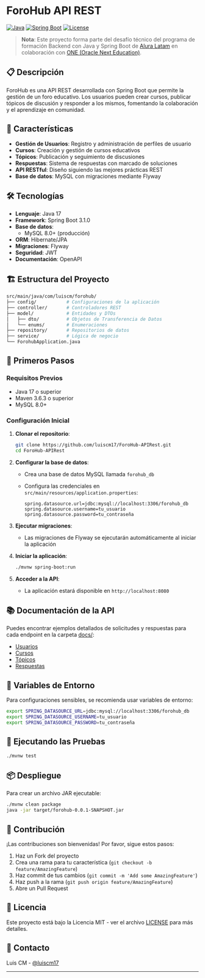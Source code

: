 # ForoHub API REST

[![Java](https://img.shields.io/badge/Java-17%2B-orange)](https://www.oracle.com/java/technologies/javase/jdk17-archive-downloads.html)
[![Spring Boot](https://img.shields.io/badge/Spring%20Boot-3.1.0-brightgreen)](https://spring.io/projects/spring-boot)
[![License](https://img.shields.io/badge/License-MIT-blue.svg)](LICENSE)

> **Nota**: Este proyecto forma parte del desafío técnico del programa de formación Backend con Java y Spring Boot de [Alura Latam](https://www.aluracursos.com/) en colaboración con [ONE (Oracle Next Education)](https://www.oracle.com/ar/education/oracle-next-education/).

## 📋 Descripción

ForoHub es una API REST desarrollada con Spring Boot que permite la gestión de un foro educativo. Los usuarios pueden crear cursos, publicar tópicos de discusión y responder a los mismos, fomentando la colaboración y el aprendizaje en comunidad.

## 🚀 Características

- **Gestión de Usuarios**: Registro y administración de perfiles de usuario
- **Cursos**: Creación y gestión de cursos educativos
- **Tópicos**: Publicación y seguimiento de discusiones
- **Respuestas**: Sistema de respuestas con marcado de soluciones
- **API RESTful**: Diseño siguiendo las mejores prácticas REST
- **Base de datos**: MySQL con migraciones mediante Flyway

## 🛠️ Tecnologías

- **Lenguaje**: Java 17
- **Framework**: Spring Boot 3.1.0
- **Base de datos**:
  - MySQL 8.0+ (producción)
- **ORM**: Hibernate/JPA
- **Migraciones**: Flyway
- **Seguridad**: JWT
- **Documentación**: OpenAPI

## 🏗️ Estructura del Proyecto

```bash
src/main/java/com/luiscm/forohub/
├── config/           # Configuraciones de la aplicación
├── controller/       # Controladores REST
├── model/            # Entidades y DTOs
│   ├── dto/          # Objetos de Transferencia de Datos
│   └── enums/        # Enumeraciones
├── repository/       # Repositorios de datos
├── service/          # Lógica de negocio
└── ForohubApplication.java
```

## 🚀 Primeros Pasos

### Requisitos Previos

- Java 17 o superior
- Maven 3.6.3 o superior
- MySQL 8.0+

### Configuración Inicial

1. **Clonar el repositorio**:

   ```bash
   git clone https://github.com/luiscm17/ForoHub-APIRest.git
   cd ForoHub-APIRest
   ```

2. **Configurar la base de datos**:
   - Crea una base de datos MySQL llamada `forohub_db`
   - Configura las credenciales en `src/main/resources/application.properties`:

     ```properties
     spring.datasource.url=jdbc:mysql://localhost:3306/forohub_db
     spring.datasource.username=tu_usuario
     spring.datasource.password=tu_contraseña
     ```

3. **Ejecutar migraciones**:
   - Las migraciones de Flyway se ejecutarán automáticamente al iniciar la aplicación

4. **Iniciar la aplicación**:

   ```bash
   ./mvnw spring-boot:run
   ```

5. **Acceder a la API**:
   - La aplicación estará disponible en `http://localhost:8080`

## 📚 Documentación de la API

Puedes encontrar ejemplos detallados de solicitudes y respuestas para cada endpoint en la carpeta [docs/](docs/):

- [Usuarios](docs/user-examples.json)
- [Cursos](docs/course-examples.json)
- [Tópicos](docs/topic-examples.json)
- [Respuestas](docs/reply-examples.json)

## 🔧 Variables de Entorno

Para configuraciones sensibles, se recomienda usar variables de entorno:

```bash
export SPRING_DATASOURCE_URL=jdbc:mysql://localhost:3306/forohub_db
export SPRING_DATASOURCE_USERNAME=tu_usuario
export SPRING_DATASOURCE_PASSWORD=tu_contraseña
```

## 🧪 Ejecutando las Pruebas

```bash
./mvnw test
```

## 📦 Despliegue

Para crear un archivo JAR ejecutable:

```bash
./mvnw clean package
java -jar target/forohub-0.0.1-SNAPSHOT.jar
```

## 🤝 Contribución

¡Las contribuciones son bienvenidas! Por favor, sigue estos pasos:

1. Haz un Fork del proyecto
2. Crea una rama para tu característica (`git checkout -b feature/AmazingFeature`)
3. Haz commit de tus cambios (`git commit -m 'Add some AmazingFeature'`)
4. Haz push a la rama (`git push origin feature/AmazingFeature`)
5. Abre un Pull Request

## 📄 Licencia

Este proyecto está bajo la Licencia MIT - ver el archivo [LICENSE](LICENSE) para más detalles.

## 📧 Contacto

Luis CM - [@luiscm17](https://github.com/luiscm17)

---
